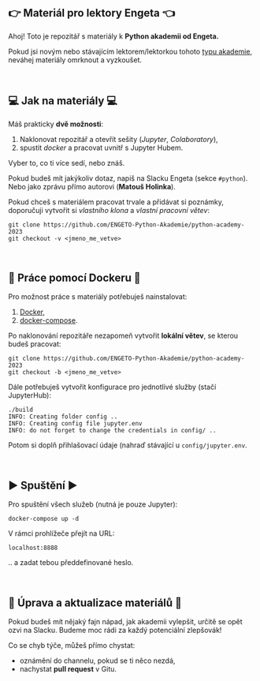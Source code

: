 ## 👉 Materiál pro lektory Engeta 👈

Ahoj! Toto je repozitář s materiály k **Python akademii od Engeta.**

Pokud jsi novým nebo stávajícím lektorem/lektorkou tohoto
[typu akademie](https://engeto.cz/python-akademie/), neváhej materiály omrknout
a vyzkoušet.

<br>

## 💻 Jak na materiály 💻

Máš prakticky **dvě možnosti**:
1. Naklonovat repozitář a otevřít sešity (*Jupyter*, *Colaboratory*),
2. spustit *docker* a pracovat uvnitř s Jupyter Hubem.

Vyber to, co ti více sedí, nebo znáš.

Pokud budeš mít jakýkoliv dotaz, napiš na Slacku Engeta (sekce `#python`).
Nebo jako zprávu přímo autorovi (**Matouš Holinka**).

Pokud chceš s materiálem pracovat trvale a přidávat si poznámky, doporučuji
vytvořit si *vlastního klona* a *vlastní pracovní větev*:
```
git clone https://github.com/ENGETO-Python-Akademie/python-academy-2023
git checkout -v <jmeno_me_vetve>
```

<br>

## 🐳 Práce pomocí Dockeru 🐳

Pro možnost práce s materiály potřebuješ nainstalovat:
1. [Docker](https://docs.docker.com/desktop/install/linux-install/),
2. [docker-compose](https://docs.docker.com/compose/install/compose-desktop/).

Po naklonování repozitáře nezapomeň vytvořit **lokální větev**, se kterou budeš
pracovat:
```
git clone https://github.com/ENGETO-Python-Akademie/python-academy-2023
git checkout -b <jmeno_me_vetve>
```

Dále potřebuješ vytvořit konfigurace pro jednotlivé služby (stačí JupyterHub):
```
./build
INFO: Creating folder config ..
INFO: Creating config file jupyter.env
INFO: do not forget to change the credentials in config/ ..
```

Potom si doplň přihlašovací údaje (nahraď stávající u `config/jupyter.env`.

<br>

## ▶️ Spuštění ▶️

Pro spuštění všech služeb (nutná je pouze Jupyter):
```
docker-compose up -d
```

V rámci prohlížeče přejít na URL:
```
localhost:8888
```

.. a zadat tebou předdefinované heslo.

<br>

## 🤖 Úprava a aktualizace materiálů 🤖

Pokud budeš mít nějaký fajn nápad, jak akademii vylepšit, určitě se opět ozvi
na Slacku. Budeme moc rádi za každý potenciální zlepšovák!

Co se chyb týče, můžeš přímo chystat:
* oznámění do channelu, pokud se ti něco nezdá,
* nachystat **pull request** v Gitu.
